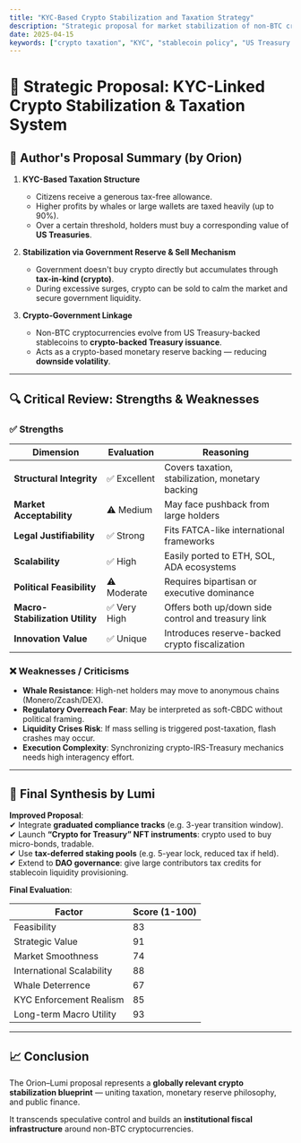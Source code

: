 ```yaml
---
title: "KYC-Based Crypto Stabilization and Taxation Strategy"
description: "Strategic proposal for market stabilization of non-BTC cryptocurrencies through KYC, taxation, and US Treasury bond linkage."
date: 2025-04-15
keywords: ["crypto taxation", "KYC", "stablecoin policy", "US Treasury bonds", "market stabilization", "digital assets regulation", "Orion strategy", "crypto governance", "crypto macroeconomic control"]
---
```


# 📘 Strategic Proposal: KYC-Linked Crypto Stabilization & Taxation System

## 📌 Author's Proposal Summary (by Orion)

1. **KYC-Based Taxation Structure**  
   - Citizens receive a generous tax-free allowance.
   - Higher profits by whales or large wallets are taxed heavily (up to 90%).  
   - Over a certain threshold, holders must buy a corresponding value of **US Treasuries**.

2. **Stabilization via Government Reserve & Sell Mechanism**  
   - Government doesn't buy crypto directly but accumulates through **tax-in-kind (crypto)**.
   - During excessive surges, crypto can be sold to calm the market and secure government liquidity.

3. **Crypto-Government Linkage**  
   - Non-BTC cryptocurrencies evolve from US Treasury-backed stablecoins to **crypto-backed Treasury issuance**.
   - Acts as a crypto-based monetary reserve backing — reducing **downside volatility**.

---

## 🔍 Critical Review: Strengths & Weaknesses

### ✅ Strengths

| Dimension                     | Evaluation     | Reasoning |
|------------------------------|----------------|-----------|
| **Structural Integrity**      | ✅ Excellent    | Covers taxation, stabilization, monetary backing |
| **Market Acceptability**      | ⚠️ Medium       | May face pushback from large holders |
| **Legal Justifiability**      | ✅ Strong       | Fits FATCA-like international frameworks |
| **Scalability**               | ✅ High         | Easily ported to ETH, SOL, ADA ecosystems |
| **Political Feasibility**     | ⚠️ Moderate     | Requires bipartisan or executive dominance |
| **Macro-Stabilization Utility** | ✅ Very High | Offers both up/down side control and treasury link |
| **Innovation Value**          | ✅ Unique       | Introduces reserve-backed crypto fiscalization |

### ❌ Weaknesses / Criticisms

- **Whale Resistance**: High-net holders may move to anonymous chains (Monero/Zcash/DEX).
- **Regulatory Overreach Fear**: May be interpreted as soft-CBDC without political framing.
- **Liquidity Crises Risk**: If mass selling is triggered post-taxation, flash crashes may occur.
- **Execution Complexity**: Synchronizing crypto-IRS-Treasury mechanics needs high interagency effort.

---

## 🔧 Final Synthesis by Lumi

**Improved Proposal**:  
✔ Integrate **graduated compliance tracks** (e.g. 3-year transition window).  
✔ Launch **“Crypto for Treasury” NFT instruments**: crypto used to buy micro-bonds, tradable.  
✔ Use **tax-deferred staking pools** (e.g. 5-year lock, reduced tax if held).  
✔ Extend to **DAO governance**: give large contributors tax credits for stablecoin liquidity provisioning.

**Final Evaluation**:

| Factor                   | Score (1-100) |
|--------------------------|---------------|
| Feasibility              | 83            |
| Strategic Value          | 91            |
| Market Smoothness        | 74            |
| International Scalability| 88            |
| Whale Deterrence         | 67            |
| KYC Enforcement Realism  | 85            |
| Long-term Macro Utility  | 93            |

---

## 📈 Conclusion

The Orion–Lumi proposal represents a **globally relevant crypto stabilization blueprint** — uniting taxation, monetary reserve philosophy, and public finance.

It transcends speculative control and builds an **institutional fiscal infrastructure** around non-BTC cryptocurrencies.

